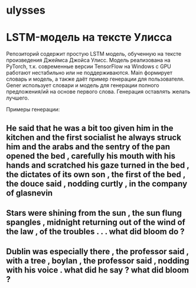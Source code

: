 # ulysses

# LSTM-модель на тексте Улисса

Репозиторий содержит простую LSTM модель, обученную на тексте произведения Джеймса Джойса Улисс. Модель реализована на PyTorch, т.к. современные версии TensorFlow на Windows с GPU работают нестабильно или не поддерживаются. Main формирует словарь и модель, а также даёт пример генерации для пользователя. Gener использует словари и модель для генерации полного предложения/ий на основе первого слова.
Генерация оставлять желать лучшего.

Примеры генерации:

## He said that he was a bit too given him in the kitchen and the first socialist he always struck him and the arabs and the sentry of the pan opened the bed , carefully his mouth with his hands and scratched his gaze turned in the bed , the dictates of its own son , the first of the bed , the douce said , nodding curtly , in the company of glasnevin

## Stars were shining from the sun , the sun flung spangles , midnight returning out of the wind of the law , of the troubles . . . what did bloom do ?

## Dublin was especially there , the professor said , with a tree , boylan , the professor said , nodding with his voice . what did he say ? what did bloom ? 
